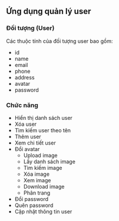 ## Ứng dụng quản lý user

### Đối tượng (User)

Các thuộc tính của đối tượng user bao gồm:
- id
- name
- email
- phone
- address
- avatar
- password

### Chức năng

- Hiển thị danh sách user
- Xóa user
- Tìm kiếm user theo tên
- Thêm user
- Xem chi tiết user
- Đổi avatar
    - Upload image
    - Lấy danh sách image
    - Tìm kiếm image
    - Xóa image
    - Xem image
    - Download image
    - Phân trang
- Đổi password
- Quên password
- Cập nhật thông tin user
